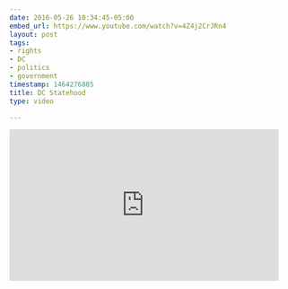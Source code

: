 ```yaml
---
date: 2016-05-26 10:34:45-05:00
embed_url: https://www.youtube.com/watch?v=4Z4j2CrJRn4
layout: post
tags:
- rights
- DC
- politics
- government
timestamp: 1464276885
title: DC Statehood
type: video

---
```

<iframe width="480" height="270" src="https://www.youtube.com/embed/4Z4j2CrJRn4?feature=oembed" frameborder="0" allowfullscreen></iframe>

